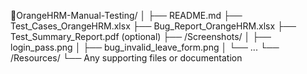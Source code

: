 🍊OrangeHRM-Manual-Testing/
│
├── README.md
├── Test_Cases_OrangeHRM.xlsx
├── Bug_Report_OrangeHRM.xlsx
├── Test_Summary_Report.pdf  (optional)
├── /Screenshots/
│   ├── login_pass.png
│   ├── bug_invalid_leave_form.png
│   └── ...
└── /Resources/
    └── Any supporting files or documentation
